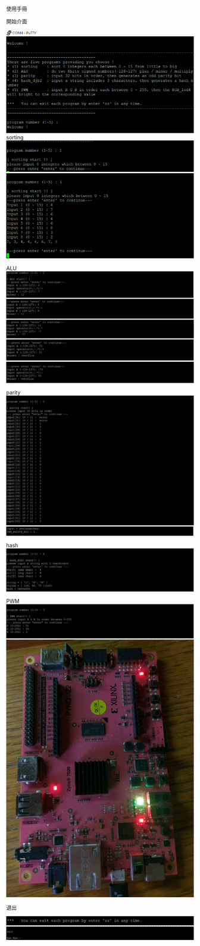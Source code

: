 
使用手冊

開始介面

![start](images/start.png)
sorting
![sorting1](images/sorting1.png)
![sorting2](images/sorting2.png)

ALU
![Alu1](images/Alu1.png)
![ALu2](images/ALu2.png)
![ALu3](images/ALu3.png)
![posoverflow](images/posoverflow.png)
![negoverflow](images/negoverflow.png)

parity
![parity](images/parity.png)
![parity2](images/parity2.png)

hash
![hash](images/hash.png)

PWM
![PWM](images/PWM.png)
![PWM2](images/PWM2.png)

退出

![back1](images/back1.png)
![back2](images/back2.png)

